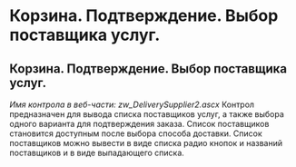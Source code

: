 ﻿---
description: 2.4.7
---
# Корзина. Подтверждение. Выбор поставщика услуг.
## Корзина. Подтверждение. Выбор поставщика услуг.
*Имя контрола в веб-части: zw_DeliverySupplier2.ascx*
Контрол предназначен для вывода списка поставщиков услуг, а также выбора одного варианта для подтверждения заказа.
Список поставщиков становится доступным после выбора способа доставки.
Список поставщиков можно вывести в виде списка радио кнопок и названий поставщиков и в виде выпадающего списка.
